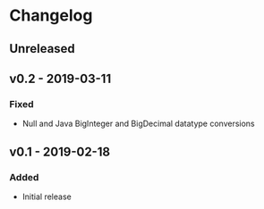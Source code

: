 # Changelog

## Unreleased

## v0.2 - 2019-03-11

### Fixed
- Null and Java BigInteger and BigDecimal datatype conversions

## v0.1 - 2019-02-18

### Added
- Initial release
